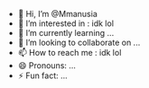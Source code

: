 - 👋 Hi, I’m @Mmanusia
- 👀 I’m interested in : idk lol
- 🌱 I’m currently learning ...
- 💞️ I’m looking to collaborate on ...
- 📫 How to reach me : idk lol
- 😄 Pronouns: ...
- ⚡ Fun fact: ...

<!---
Mmanusia/Mmanusia is a ✨ special ✨ repository because its `README.md` (this file) appears on your GitHub profile.
You can click the Preview link to take a look at your changes.
--->
